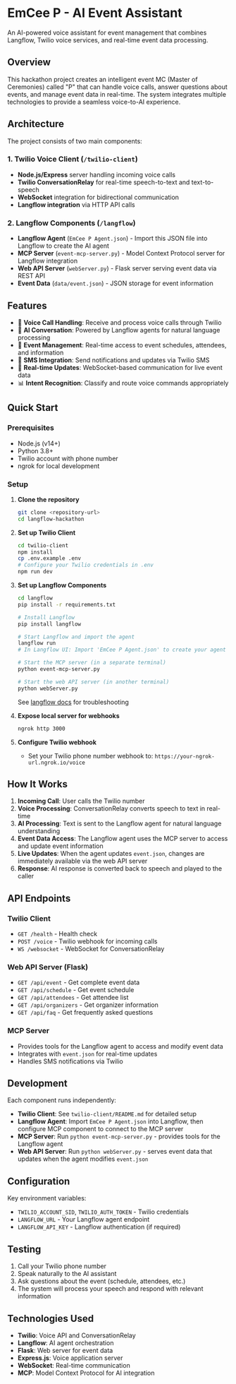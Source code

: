 # EmCee P - AI Event Assistant

An AI-powered voice assistant for event management that combines Langflow, Twilio voice services, and real-time event data processing.

## Overview

This hackathon project creates an intelligent event MC (Master of Ceremonies) called "P" that can handle voice calls, answer questions about events, and manage event data in real-time. The system integrates multiple technologies to provide a seamless voice-to-AI experience.

## Architecture

The project consists of two main components:

### 1. Twilio Voice Client (`/twilio-client`)

- **Node.js/Express** server handling incoming voice calls
- **Twilio ConversationRelay** for real-time speech-to-text and text-to-speech
- **WebSocket** integration for bidirectional communication
- **Langflow integration** via HTTP API calls

### 2. Langflow Components (`/langflow`)

- **Langflow Agent** (`EmCee P Agent.json`) - Import this JSON file into Langflow to create the AI agent
- **MCP Server** (`event-mcp-server.py`) - Model Context Protocol server for Langflow integration
- **Web API Server** (`webServer.py`) - Flask server serving event data via REST API
- **Event Data** (`data/event.json`) - JSON storage for event information

## Features

- 🎤 **Voice Call Handling**: Receive and process voice calls through Twilio
- 🤖 **AI Conversation**: Powered by Langflow agents for natural language processing
- 📅 **Event Management**: Real-time access to event schedules, attendees, and information
- 📱 **SMS Integration**: Send notifications and updates via Twilio SMS
- 🔄 **Real-time Updates**: WebSocket-based communication for live event data
- 📊 **Intent Recognition**: Classify and route voice commands appropriately

## Quick Start

### Prerequisites

- Node.js (v14+)
- Python 3.8+
- Twilio account with phone number
- ngrok for local development

### Setup

1. **Clone the repository**

   ```bash
   git clone <repository-url>
   cd langflow-hackathon
   ```

2. **Set up Twilio Client**

   ```bash
   cd twilio-client
   npm install
   cp .env.example .env
   # Configure your Twilio credentials in .env
   npm run dev
   ```

3. **Set up Langflow Components**

   ```bash
   cd langflow
   pip install -r requirements.txt

   # Install Langflow
   pip install langflow

   # Start Langflow and import the agent
   langflow run
   # In Langflow UI: Import 'EmCee P Agent.json' to create your agent

   # Start the MCP server (in a separate terminal)
   python event-mcp-server.py

   # Start the web API server (in another terminal)
   python webServer.py
   ```

   See [langflow docs](https://docs.langflow.org/) for troubleshooting

4. **Expose local server for webhooks**

   ```bash
   ngrok http 3000
   ```

5. **Configure Twilio webhook**
   - Set your Twilio phone number webhook to: `https://your-ngrok-url.ngrok.io/voice`

## How It Works

1. **Incoming Call**: User calls the Twilio number
2. **Voice Processing**: ConversationRelay converts speech to text in real-time
3. **AI Processing**: Text is sent to the Langflow agent for natural language understanding
4. **Event Data Access**: The Langflow agent uses the MCP server to access and update event information
5. **Live Updates**: When the agent updates `event.json`, changes are immediately available via the web API server
6. **Response**: AI response is converted back to speech and played to the caller

## API Endpoints

### Twilio Client

- `GET /health` - Health check
- `POST /voice` - Twilio webhook for incoming calls
- `WS /websocket` - WebSocket for ConversationRelay

### Web API Server (Flask)

- `GET /api/event` - Get complete event data
- `GET /api/schedule` - Get event schedule
- `GET /api/attendees` - Get attendee list
- `GET /api/organizers` - Get organizer information
- `GET /api/faq` - Get frequently asked questions

### MCP Server

- Provides tools for the Langflow agent to access and modify event data
- Integrates with `event.json` for real-time updates
- Handles SMS notifications via Twilio

## Development

Each component runs independently:

- **Twilio Client**: See `twilio-client/README.md` for detailed setup
- **Langflow Agent**: Import `EmCee P Agent.json` into Langflow, then configure MCP component to connect to the MCP server
- **MCP Server**: Run `python event-mcp-server.py` - provides tools for the Langflow agent
- **Web API Server**: Run `python webServer.py` - serves event data that updates when the agent modifies `event.json`

## Configuration

Key environment variables:

- `TWILIO_ACCOUNT_SID`, `TWILIO_AUTH_TOKEN` - Twilio credentials
- `LANGFLOW_URL` - Your Langflow agent endpoint
- `LANGFLOW_API_KEY` - Langflow authentication (if required)

## Testing

1. Call your Twilio phone number
2. Speak naturally to the AI assistant
3. Ask questions about the event (schedule, attendees, etc.)
4. The system will process your speech and respond with relevant information

## Technologies Used

- **Twilio**: Voice API and ConversationRelay
- **Langflow**: AI agent orchestration
- **Flask**: Web server for event data
- **Express.js**: Voice application server
- **WebSocket**: Real-time communication
- **MCP**: Model Context Protocol for AI integration
